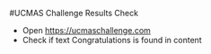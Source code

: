 #UCMAS Challenge Results Check

- Open https://ucmaschallenge.com
- Check if text Congratulations is found in content